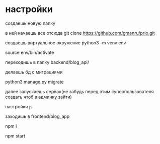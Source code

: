 # настройки

создаешь новую папку

в ней качаешь все отсюда git clone https://github.com/gmanru/prio.git

создаешь виртуальное окружение python3 -m venv env

source env/bin/activate

переходишь в папку backend/blog_api/

делаешь бд с миграциями

python3 manage.py migrate

далее запускаешь сервак(не забудь перед этим суперпользователя создать чтоб в админку зайти)


настройки js

заходишь в frontend/blog_app

npm i 

npm start
